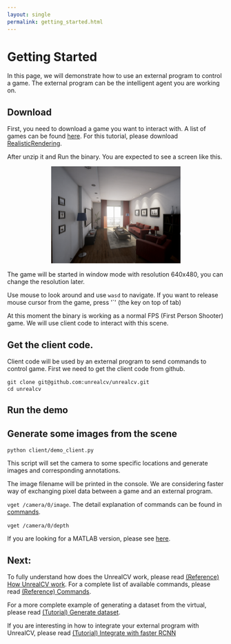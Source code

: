 ```yaml
---
layout: single
permalink: getting_started.html
---
```


# Getting Started

In this page, we will demonstrate how to use an external program to control a game. The external program can be the intelligent agent you are working on.

<!-- Here we will use RealisticRendering as an example. [RealisticRendering](https://docs.unrealengine.com/latest/INT/Resources/Showcases/RealisticRendering/) is a demo created by Epic Games to showcase the rendering ability of UnrealEngine. -->

## Download

<!-- To follow this instruction, you need to download a version compiled with UnrealCV server. First, download the binaries of this game. -->

First, you need to download a game you want to interact with. A list of games can be found [here](model_zoo.html). For this tutorial, please download [RealisticRendering](model_zoo.html#realistic_rendering).

After unzip it and Run the binary. You are expected to see a screen like this.

<center>
  <img alt="Startup Screenshot" src="images/rr_init.png" width="300px"/>
</center>

The game will be started in window mode with resolution 640x480, you can change the resolution later.

Use mouse to look around and use `wasd` to navigate. If you want to release mouse cursor from the game, press '\`' (the key on top of tab)

At this moment the binary is working as a normal FPS (First Person Shooter) game. We will use client code to interact with this scene.


## Get the client code.

Client code will be used by an external program to send commands to control game. First we need to get the client code from github.

``` shell
git clone git@github.com:unrealcv/unrealcv.git
cd unrealcv
```

## Run the demo

## Generate some images from the scene

``` shell
python client/demo_client.py
```

This script will set the camera to some specific locations and generate images and corresponding annotations.

The image filename will be printed in the console. We are considering faster way of exchanging pixel data between a game and an external program.

`vget /camera/0/image`. The detail explanation of commands can be found in [commands](commands.html).

`vget /camera/0/depth`

If you are looking for a MATLAB version, please see [here](matlab.html).

## Next:

To fully understand how does the UnrealCV work, please read [(Reference) How UnrealCV work](how_does_it_work.html). For a complete list of available commands, please read [(Reference) Commands](commands.html).

For a more complete example of generating a dataset from the virtual, please read [(Tutorial) Generate dataset](ipynb_generate_images.html).

If you are interesting in how to integrate your external program with UnrealCV, please read [(Tutorial) Integrate with faster RCNN](faster_rcnn.html)
